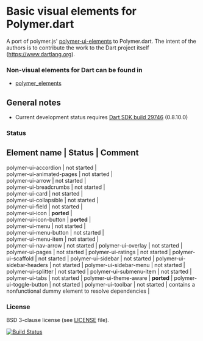 # Basic visual elements for Polymer.dart

A port of polymer.js' [polymer-ui-elements](https://github.com/Polymer/polymer-ui-elements) to Polymer.dart.
The intent of the authors is to contribute the work to the Dart project itself (https://www.dartlang.org).

### Non-visual elements for Dart can be found in
* [polymer_elements](https://github.com/ErikGrimes/polymer_elements)

## General notes

* Current development status requires [Dart SDK build 29746](http://gsdview.appspot.com/dart-editor-archive-continuous/29746/) (0.8.10.0)

### Status

Element name               | Status      | Comment
---------------------------------------------------
polymer-ui-accordion       | not started |     
polymer-ui-animated-pages  | not started |     
polymer-ui-arrow           | not started |     
polymer-ui-breadcrumbs     | not started |     
polymer-ui-card            | not started |     
polymer-ui-collapsible     | not started |     
polymer-ui-field           | not started |     
polymer-ui-icon            | **ported**  |     
polymer-ui-icon-button     | **ported**  |     
polymer-ui-menu            | not started |     
polymer-ui-menu-button     | not started |     
polymer-ui-menu-item       | not started |     
polymer-ui-nav-arrow       | not started |
polymer-ui-overlay         | not started |
polymer-ui-pages           | not started |
polymer-ui-ratings         | not started |
polymer-ui-scaffold        | not started |
polymer-ui-sidebar         | not started |
polymer-ui-sidebar-headers | not started |
polymer-ui-sidebar-menu    | not started |
polymer-ui-splitter        | not started |
polymer-ui-submenu-item    | not started |
polymer-ui-tabs            | not started |
polymer-ui-theme-aware     | **ported**  |
polymer-ui-toggle-button   | not started |
polymer-ui-toolbar         | not started | contains a nonfunctional dummy element to resolve dependencies |     

### License
BSD 3-clause license (see [LICENSE](https://github.com/ErikGrimes/polymer-ui_elements/blob/master/LICENSE) file).

[![Build Status](https://drone.io/github.com/ErikGrimes/polymer-ui-elements/status.png)](https://drone.io/github.com/ErikGrimes/polymer-ui-elements/latest)


